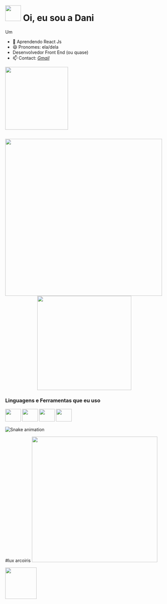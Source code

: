 

<h1>
  <img src="https://media.giphy.com/media/VgCDAzcKvsR6OM0uWg/giphy.gif" width="50">
  Oi, eu sou a Dani  
</h1>



<div aligh="right">

  Um
  - 🌱 Aprendendo React Js
  - 😄 Pronomes: ela/dela
  - Desenvolvedor Front End (ou quase)
  - 📫 Contact: <a href="mailto:danibezsouza@gmail.com">*Gmail*</a>

  <p aligh="right"> <img width="200" src="https://media.giphy.com/media/T7zQLzMb6faW9Fl7KT/giphy.gif" ></p>
</div>
  




##

<div align="center">
  <img align="left" width="500px" align="center" src="https://github-readme-stats.vercel.app/api/top-langs/?username=u-dani&layout=compact&theme=dracula">
  <img src="https://media.giphy.com/media/WUlplcMpOCEmTGBtBW/giphy.gif" width="300">
</div>

<div style="inline-block">
  <h3>Linguagens e Ferramentas que eu uso</h3>
  <img width="50px" height="40px" src="https://cdn.jsdelivr.net/gh/devicons/devicon/icons/html5/html5-original.svg" />
  <img width="50px" height="40px" src="https://cdn.jsdelivr.net/gh/devicons/devicon/icons/css3/css3-original.svg" />
  <img width="50px" height="40px" src="https://cdn.jsdelivr.net/gh/devicons/devicon/icons/javascript/javascript-original.svg" />
  <img width="50px" height="40px" src="https://cdn.jsdelivr.net/gh/devicons/devicon/icons/sass/sass-original.svg" />
</div>




![Snake animation](https://github.com/u-dani/u-dani/blob/output/github-contribution-grid-snake.svg)


#lux arcoiris
<img src="https://media.giphy.com/media/3jDIl2ZLsewtSQQrV9/giphy.gif" width="400">

  
  <img src="https://media.giphy.com/media/qpABVPbN9S33rVESkD/giphy.gif" width="100">

